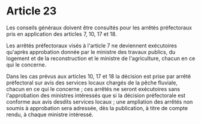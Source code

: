 # Article 23

Les conseils généraux doivent être consultés pour les arrêtés préfectoraux pris en application des articles 7, 10, 17 et 18.

Les arrêtés préfectoraux visés à l'article 7 ne deviennent exécutoires qu'après approbation donnée par le ministre des travaux publics, du logement et de la reconstruction et le ministre de l'agriculture, chacun en ce qui le concerne.

Dans les cas prévus aux articles 10, 17 et 18 la décision est prise par arrêté préfectoral sur avis des services locaux chargés de la pêche fluviale, chacun en ce qui le concerne ; ces arrêtés ne seront exécutoires sans l'approbation des ministres intéressés que si la décision préfectorale est conforme aux avis desdits services locaux ; une ampliation des arrêtés non soumis à approbation sera adressée, dès la publication, à titre de compte rendu, à chaque ministre intéressé.
